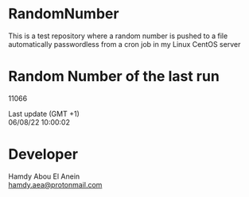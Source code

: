 # RandomNumber    
This is a test repository where a random number is pushed to a file automatically passwordless from a cron job in my Linux CentOS server    
# Random Number of the last run   
11066
      
Last update (GMT +1)    
06/08/22 10:00:02
# Developer    
Hamdy Abou El Anein   
hamdy.aea@protonmail.com
